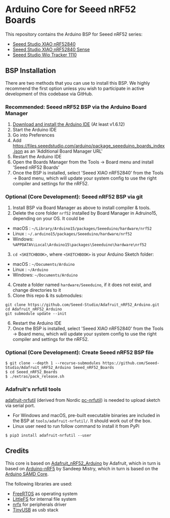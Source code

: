 # Arduino Core for Seeed nRF52 Boards

This repository contains the Arduino BSP for Seeed nRF52 series:

- [Seeed Studio XIAO nRF52840](https://www.seeedstudio.com/Seeed-XIAO-BLE-nRF52840-p-5201.html)
- [Seeed Studio XIAO nRF52840 Sense](https://www.seeedstudio.com/Seeed-XIAO-BLE-Sense-nRF52840-p-5253.html)
- [Seeed Studio Wio Tracker 1110](https://www.seeedstudio.com/Wio-Tracker-1110-Dev-Board-p-5799.html)

## BSP Installation

There are two methods that you can use to install this BSP. We highly recommend the first option unless you wish to participate in active development of this codebase via GitHub.

### Recommended: Seeed nRF52 BSP via the Arduino Board Manager

 1. [Download and install the Arduino IDE](https://www.arduino.cc/en/Main/Software) (At least v1.6.12)
 2. Start the Arduino IDE
 3. Go into Preferences
 4. Add https://files.seeedstudio.com/arduino/package_seeeduino_boards_index.json as an 'Additional Board Manager URL'
 5. Restart the Arduino IDE
 6. Open the Boards Manager from the Tools -> Board menu and install 'Seeed nRF52 Boards'
 7. Once the BSP is installed, select 'Seeed XIAO nRF52840' from the Tools -> Board menu, which will update your system config to use the right compiler and settings for the nRF52.

### Optional (Core Development): Seeed nRF52 BSP via git

 1. Install BSP via Board Manager as above to install compiler & tools.
 2. Delete the core folder `nrf52` installed by Board Manager in Adruino15, depending on your OS. It could be
  * macOS  : `~/Library/Arduino15/packages/Seeeduino/hardware/nrf52`
  * Linux  : `~/.arduino15/packages/Seeeduino/hardware/nrf52`
  * Windows: `%APPDATA%\Local\Arduino15\packages\Seeeduino\hardware\nrf52`
 3. `cd <SKETCHBOOK>`, where `<SKETCHBOOK>` is your Arduino Sketch folder:
  * macOS  : `~/Documents/Arduino`
  * Linux  : `~/Arduino`
  * Windows: `~/Documents/Arduino`
 4. Create a folder named `hardware/Seeeduino`, if it does not exist, and change directories to it
 5. Clone this repo & its submodules:

   ```
   git clone https://github.com/Seeed-Studio/Adafruit_nRF52_Arduino.git
   cd Adafruit_nRF52_Arduino
   git submodule update --init
   ```
   
 6. Restart the Arduino IDE
 7. Once the BSP is installed, select 'Seeed XIAO nRF52840' from the Tools -> Board menu, which will update your system config to use the right compiler and settings for the nRF52.

### Optional (Core Development): Create Seeed nRF52 BSP file

```
$ git clone --depth 1 --recurse-submodules https://github.com/Seeed-Studio/Adafruit_nRF52_Arduino Seeed_nRF52_Boards
$ cd Seeed_nRF52_Boards
$ ./extras/pack_release.sh
```

### Adafruit's nrfutil tools

[adafruit-nrfutil](https://github.com/adafruit/Adafruit_nRF52_nrfutil) (derived from Nordic [pc-nrfutil](https://github.com/NordicSemiconductor/pc-nrfutil)) is needed to upload sketch via serial port.

- For Windows and macOS, pre-built executable binaries are included in the BSP at `tools/adafruit-nrfutil/`. It should work out of the box.
- Linux user need to run follow command to install it from PyPi

```
$ pip3 install adafruit-nrfutil --user
```

## Credits

This core is based on [Adafruit_nRF52_Arduino](https://github.com/adafruit/Adafruit_nRF52_Arduino) by Adafruit, which in turn is based on [Arduino-nRF5](https://github.com/sandeepmistry/arduino-nRF5) by Sandeep Mistry, which in turn is based on the [Arduino SAMD Core](https://github.com/arduino/ArduinoCore-samd).

The following libraries are used:

- [FreeRTOS](https://www.freertos.org/) as operating system
- [LittleFS](https://github.com/ARMmbed/littlefs) for internal file system
- [nrfx](https://github.com/NordicSemiconductor/nrfx) for peripherals driver
- [TinyUSB](https://github.com/hathach/tinyusb) as usb stack
